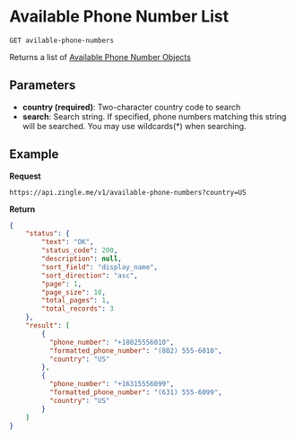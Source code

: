 # Available Phone Number List

    GET avilable-phone-numbers
    
Returns a list of [Available Phone Number Objects][]

## Parameters
 - **country (required)**: Two-character country code to search
 - **search**: Search string. If specified, phone numbers matching this string will be searched.  You may use wildcards(*) when searching.

## Example
**Request**

    https://api.zingle.me/v1/available-phone-numbers?country=US

**Return**
``` json
{
    "status": {
        "text": "OK",
        "status_code": 200,
        "description": null,
        "sort_field": "display_name",
        "sort_direction": "asc",
        "page": 1,
        "page_size": 10,
        "total_pages": 1,
        "total_records": 3
    },
    "result": [
        {
          "phone_number": "+18025556010",
          "formatted_phone_number": "(802) 555-6010",
          "country": "US"
        },
        {
          "phone_number": "+16315556099",
          "formatted_phone_number": "(631) 555-6099",
          "country": "US"
        }
    ]
}
```

[Available Phone Number Objects]: /README.md
